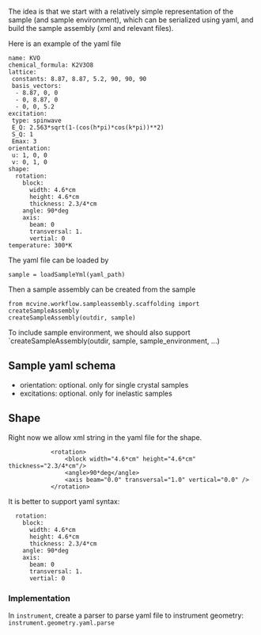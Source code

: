 
The idea is that we start with a relatively simple representation of the sample (and sample environment), which can be serialized using yaml, and build the sample assembly (xml and relevant files).

Here is an example of the yaml file
```
name: KVO
chemical_formula: K2V3O8
lattice: 
 constants: 8.87, 8.87, 5.2, 90, 90, 90
 basis_vectors:
  - 8.87, 0, 0
  - 0, 8.87, 0
  - 0, 0, 5.2
excitation:
 type: spinwave
 E_Q: 2.563*sqrt(1-(cos(h*pi)*cos(k*pi))**2)
 S_Q: 1
 Emax: 3
orientation:
 u: 1, 0, 0
 v: 0, 1, 0
shape: 
  rotation:
    block:
      width: 4.6*cm
      height: 4.6*cm
      thickness: 2.3/4*cm
    angle: 90*deg
    axis:
      beam: 0
      transversal: 1.
      vertial: 0 
temperature: 300*K
```

The yaml file can be loaded by 

```from mcvine.workflow.sample import loadSampleYml
sample = loadSampleYml(yaml_path)
```

Then a sample assembly can be created from the sample

```
from mcvine.workflow.sampleassembly.scaffolding import createSampleAssembly
createSampleAssembly(outdir, sample)
```

To include sample environment, we should also support `createSampleAssembly(outdir, sample, sample_environment, ...)

## Sample yaml schema

* orientation: optional. only for single crystal samples
* excitations: optional. only for inelastic samples


## Shape

Right now we allow xml string in the yaml file for the shape. 

```
            <rotation>
                <block width="4.6*cm" height="4.6*cm" thickness="2.3/4*cm"/>
                <angle>90*deg</angle>
                <axis beam="0.0" transversal="1.0" vertical="0.0" />
            </rotation>
```

It is better to support yaml syntax:

```
  rotation:
    block:
      width: 4.6*cm
      height: 4.6*cm
      thickness: 2.3/4*cm
    angle: 90*deg
    axis:
      beam: 0
      transversal: 1.
      vertial: 0
```

### Implementation

In `instrument`, create a parser to parse yaml file to instrument geometry: `instrument.geometry.yaml.parse`

